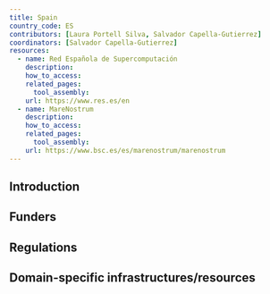 ```yaml
---
title: Spain
country_code: ES
contributors: [Laura Portell Silva, Salvador Capella-Gutierrez]
coordinators: [Salvador Capella-Gutierrez]
resources:
  - name: Red Española de Supercomputación
    description:
    how_to_access: 
    related_pages:
      tool_assembly:
    url: https://www.res.es/en
  - name: MareNostrum
    description:
    how_to_access: 
    related_pages:
      tool_assembly:
    url: https://www.bsc.es/es/marenostrum/marenostrum
---
```


<!---Following information for the page text. All fields are optional--->
<!---If the information is already in another resource, please include the link instead of duplicating information--->
<!---Please focus on resources that are relevant for the whole country for life sciences--->

## Introduction 

<!---General RDM considerations for your country, how to deal with RDM on a national level--->

## Funders

## Regulations

## Domain-specific infrastructures/resources
